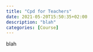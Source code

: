 ```yaml
---
title: "Cpd for Teachers"
date: 2021-05-20T15:50:35+02:00
description: "blah"
categories: [Course]
---
```


blah
